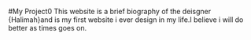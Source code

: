 #My Project0
This website is a brief biography of the deisgner {Halimah}and is my first website i ever design in my life.I believe i will do better as times goes on. 